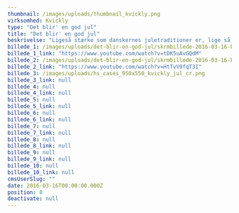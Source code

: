 ```yaml
---
thumbnail: /images/uploads/thumbnail_kvickly.png
virksomhed: Kvickly
type: "Det blir' en god jul"
title: "Det blir' en god jul"
beskrivelse: "Ligeså stærke som danskernes juletraditioner er, lige så mange fortolkninger af dem findes der. For hvad er det egentlig, vi foretrækker at sætte på bordet den 24. december? And eller flæskesteg, rødkål eller hvidkål, brunede kartofler fra glas eller de selvpillede? Julen er fuld af vigtige valg! Med kampagnen ”Det bli’r en god jul” aktiverede vi danskerne på tværs af medier i en dialog omkring smagspræferencer og julens vigtige valg. Vi inviterede bl.a. til smagsprøver i butik, så man kunne smage, inden man valgte. Vi inviterede til afstemning på kvickly.dk og Facebook, så man kunne stemme på sine julefavoritter. Og vi inviterede til smil med tv-spots, som virkeligt viste de mange vigtige valg, man står over for i julen… "
billede_1: /images/uploads/det-blir-en-god-jul/skrmbillede-2016-03-16-kl.-15.59.57.png
billede_1_link: "https://www.youtube.com/watch?v=tDK5uAvGQdM"
billede_2: /images/uploads/det-blir-en-god-jul/skrmbillede-2016-03-16-kl.-16.03.37.png
billede_2_link: "https://www.youtube.com/watch?v=HtTvV9fqT3I"
billede_3: /images/uploads/hs_cases_950x550_kvickly_jul_cr.png
billede_3_link: null
billede_4: null
billede_4_link: null
billede_5: null
billede_5_link: null
billede_6: null
billede_6_link: null
billede_7: null
billede_7_link: null
billede_8: null
billede_8_link: null
billede_9: null
billede_9_link: null
billede_10: null
billede_10_link: null
cmsUserSlug: ""
date: 2016-03-16T00:00:00.000Z
position: 8
deactivate: null
---
```



